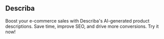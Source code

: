 ## Describa

Boost your e-commerce sales with Describa's AI-generated product descriptions. Save time, improve SEO, and drive more
conversions. Try it now!